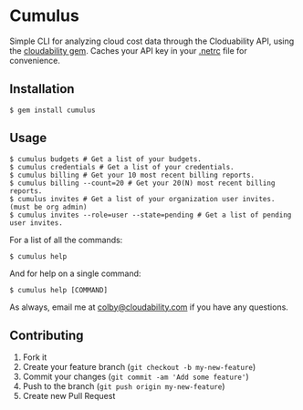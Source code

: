 Cumulus
===

Simple CLI for analyzing cloud cost data through the Cloduability API, using the [cloudability gem](https://github.com/ColbyAley/cloudability). Caches your API key in your [.netrc](http://www.gnu.org/software/inetutils/manual/html_node/The-_002enetrc-File.html) file for convenience.

## Installation

    $ gem install cumulus

## Usage

    $ cumulus budgets # Get a list of your budgets.
    $ cumulus credentials # Get a list of your credentials.
    $ cumulus billing # Get your 10 most recent billing reports.
    $ cumulus billing --count=20 # Get your 20(N) most recent billing reports.
    $ cumulus invites # Get a list of your organization user invites. (must be org admin)
    $ cumulus invites --role=user --state=pending # Get a list of pending user invites.

For a list of all the commands:

    $ cumulus help

And for help on a single command:

    $ cumulus help [COMMAND]

As always, email me at colby@cloudability.com if you have any questions.

## Contributing

1. Fork it
2. Create your feature branch (`git checkout -b my-new-feature`)
3. Commit your changes (`git commit -am 'Add some feature'`)
4. Push to the branch (`git push origin my-new-feature`)
5. Create new Pull Request
